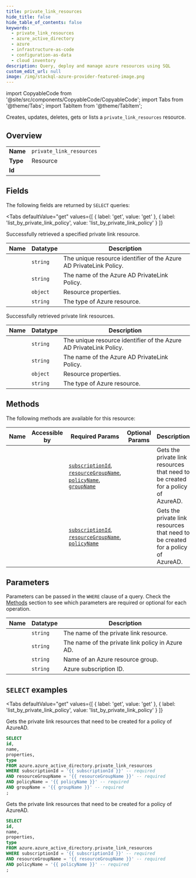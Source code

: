 ```yaml
--- 
title: private_link_resources
hide_title: false
hide_table_of_contents: false
keywords:
  - private_link_resources
  - azure_active_directory
  - azure
  - infrastructure-as-code
  - configuration-as-data
  - cloud inventory
description: Query, deploy and manage azure resources using SQL
custom_edit_url: null
image: /img/stackql-azure-provider-featured-image.png
---
```


import CopyableCode from '@site/src/components/CopyableCode/CopyableCode';
import Tabs from '@theme/Tabs';
import TabItem from '@theme/TabItem';

Creates, updates, deletes, gets or lists a <code>private_link_resources</code> resource.

## Overview
<table><tbody>
<tr><td><b>Name</b></td><td><code>private_link_resources</code></td></tr>
<tr><td><b>Type</b></td><td>Resource</td></tr>
<tr><td><b>Id</b></td><td><CopyableCode code="azure.azure_active_directory.private_link_resources" /></td></tr>
</tbody></table>

## Fields

The following fields are returned by `SELECT` queries:

<Tabs
    defaultValue="get"
    values={[
        { label: 'get', value: 'get' },
        { label: 'list_by_private_link_policy', value: 'list_by_private_link_policy' }
    ]}
>
<TabItem value="get">

Successfully retrieved a specified private link resource.

<table>
<thead>
    <tr>
    <th>Name</th>
    <th>Datatype</th>
    <th>Description</th>
    </tr>
</thead>
<tbody>
<tr>
    <td><CopyableCode code="id" /></td>
    <td><code>string</code></td>
    <td>The unique resource identifier of the Azure AD PrivateLink Policy.</td>
</tr>
<tr>
    <td><CopyableCode code="name" /></td>
    <td><code>string</code></td>
    <td>The name of the Azure AD PrivateLink Policy.</td>
</tr>
<tr>
    <td><CopyableCode code="properties" /></td>
    <td><code>object</code></td>
    <td>Resource properties.</td>
</tr>
<tr>
    <td><CopyableCode code="type" /></td>
    <td><code>string</code></td>
    <td>The type of Azure resource.</td>
</tr>
</tbody>
</table>
</TabItem>
<TabItem value="list_by_private_link_policy">

Successfully retrieved private link resources.

<table>
<thead>
    <tr>
    <th>Name</th>
    <th>Datatype</th>
    <th>Description</th>
    </tr>
</thead>
<tbody>
<tr>
    <td><CopyableCode code="id" /></td>
    <td><code>string</code></td>
    <td>The unique resource identifier of the Azure AD PrivateLink Policy.</td>
</tr>
<tr>
    <td><CopyableCode code="name" /></td>
    <td><code>string</code></td>
    <td>The name of the Azure AD PrivateLink Policy.</td>
</tr>
<tr>
    <td><CopyableCode code="properties" /></td>
    <td><code>object</code></td>
    <td>Resource properties.</td>
</tr>
<tr>
    <td><CopyableCode code="type" /></td>
    <td><code>string</code></td>
    <td>The type of Azure resource.</td>
</tr>
</tbody>
</table>
</TabItem>
</Tabs>

## Methods

The following methods are available for this resource:

<table>
<thead>
    <tr>
    <th>Name</th>
    <th>Accessible by</th>
    <th>Required Params</th>
    <th>Optional Params</th>
    <th>Description</th>
    </tr>
</thead>
<tbody>
<tr>
    <td><a href="#get"><CopyableCode code="get" /></a></td>
    <td><CopyableCode code="select" /></td>
    <td><a href="#parameter-subscriptionId"><code>subscriptionId</code></a>, <a href="#parameter-resourceGroupName"><code>resourceGroupName</code></a>, <a href="#parameter-policyName"><code>policyName</code></a>, <a href="#parameter-groupName"><code>groupName</code></a></td>
    <td></td>
    <td>Gets the private link resources that need to be created for a policy of AzureAD.</td>
</tr>
<tr>
    <td><a href="#list_by_private_link_policy"><CopyableCode code="list_by_private_link_policy" /></a></td>
    <td><CopyableCode code="select" /></td>
    <td><a href="#parameter-subscriptionId"><code>subscriptionId</code></a>, <a href="#parameter-resourceGroupName"><code>resourceGroupName</code></a>, <a href="#parameter-policyName"><code>policyName</code></a></td>
    <td></td>
    <td>Gets the private link resources that need to be created for a policy of AzureAD.</td>
</tr>
</tbody>
</table>

## Parameters

Parameters can be passed in the `WHERE` clause of a query. Check the [Methods](#methods) section to see which parameters are required or optional for each operation.

<table>
<thead>
    <tr>
    <th>Name</th>
    <th>Datatype</th>
    <th>Description</th>
    </tr>
</thead>
<tbody>
<tr id="parameter-groupName">
    <td><CopyableCode code="groupName" /></td>
    <td><code>string</code></td>
    <td>The name of the private link resource.</td>
</tr>
<tr id="parameter-policyName">
    <td><CopyableCode code="policyName" /></td>
    <td><code>string</code></td>
    <td>The name of the private link policy in Azure AD.</td>
</tr>
<tr id="parameter-resourceGroupName">
    <td><CopyableCode code="resourceGroupName" /></td>
    <td><code>string</code></td>
    <td>Name of an Azure resource group.</td>
</tr>
<tr id="parameter-subscriptionId">
    <td><CopyableCode code="subscriptionId" /></td>
    <td><code>string</code></td>
    <td>Azure subscription ID.</td>
</tr>
</tbody>
</table>

## `SELECT` examples

<Tabs
    defaultValue="get"
    values={[
        { label: 'get', value: 'get' },
        { label: 'list_by_private_link_policy', value: 'list_by_private_link_policy' }
    ]}
>
<TabItem value="get">

Gets the private link resources that need to be created for a policy of AzureAD.

```sql
SELECT
id,
name,
properties,
type
FROM azure.azure_active_directory.private_link_resources
WHERE subscriptionId = '{{ subscriptionId }}' -- required
AND resourceGroupName = '{{ resourceGroupName }}' -- required
AND policyName = '{{ policyName }}' -- required
AND groupName = '{{ groupName }}' -- required
;
```
</TabItem>
<TabItem value="list_by_private_link_policy">

Gets the private link resources that need to be created for a policy of AzureAD.

```sql
SELECT
id,
name,
properties,
type
FROM azure.azure_active_directory.private_link_resources
WHERE subscriptionId = '{{ subscriptionId }}' -- required
AND resourceGroupName = '{{ resourceGroupName }}' -- required
AND policyName = '{{ policyName }}' -- required
;
```
</TabItem>
</Tabs>
